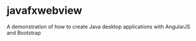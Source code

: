 javafxwebview
=============

A demonstration of how to create Java desktop applications with AngularJS and Bootstrap
